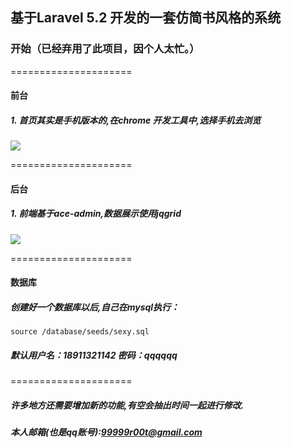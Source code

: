 ## 基于Laravel 5.2 开发的一套仿简书风格的系统

### 开始（已经弃用了此项目，因个人太忙。）
=====================
#### 前台

##### 1. 首页其实是手机版本的,在chrome 开发工具中,选择手机去浏览


![](/public/demo/index.png) 

=====================
#### 后台

##### 1. 前端基于ace-admin,数据展示使用jqgrid

![](/public/demo/backend.png) 

=====================
#### 数据库

##### 创建好一个数据库以后,自己在mysql执行：
```source /database/seeds/sexy.sql```

##### 默认用户名：18911321142 密码：qqqqqq

=====================
##### 许多地方还需要增加新的功能,有空会抽出时间一起进行修改.

##### 本人邮箱(也是qq账号):99999r00t@gmail.com
